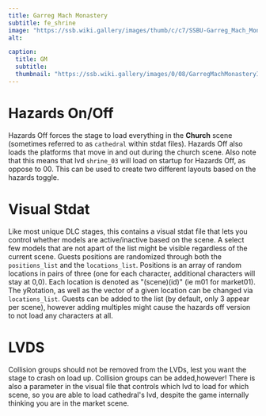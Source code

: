 ```yaml
---
title: Garreg Mach Monastery
subtitle: fe_shrine
image: "https://ssb.wiki.gallery/images/thumb/c/c7/SSBU-Garreg_Mach_Monastery.jpg/800px-SSBU-Garreg_Mach_Monastery.jpg"
alt: 

caption:
  title: GM
  subtitle: 
  thumbnail: "https://ssb.wiki.gallery/images/0/08/GarregMachMonasteryIconSSBU.png"
---
```

# Hazards On/Off
Hazards Off forces the stage to load everything in the **Church** scene (sometimes referred to as `cathedral` within stdat files). Hazards Off also loads the platforms that move in and out during the church scene. Also note that this means that lvd `shrine_03` will load on startup for Hazards Off, as oppose to 00. This can be used to create two different layouts based on the hazards toggle.
# Visual Stdat
Like most unique DLC stages, this contains a visual stdat file that lets you control whether models are active/inactive based on the scene. A select few models that are not apart of the list might be visible regardless of the current scene. Guests positions are randomized through both the `positions_list` and the `locations_list`. Positions is an array of random locations in pairs of three (one for each character, additional characters will stay at 0,0). Each location is denoted as "(scene)(id)" (ie m01 for market01). The yRotation, as well as the vector of a given location can be changed via `locations_list`.
Guests can be added to the list (by default, only 3 appear per scene), however adding multiples might cause the hazards off version to not load any characters at all.
# LVDS
Collision groups should not be removed from the LVDs, lest you want the stage to crash on load up. Collision groups can be added,however! There is also a parameter in the visual file that controls which lvd to load for which scene, so you are able to load cathedral's lvd, despite the game internally thinking you are in the market scene.